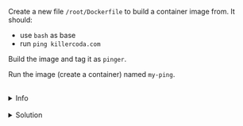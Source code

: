 Create a new file `/root/Dockerfile` to build a container image from. It should:
* use `bash` as base
* run `ping killercoda.com`

Build the image and tag it as `pinger`.

Run the image (create a container) named `my-ping`.


<br>
<details><summary>Info</summary>
<br>

```plain
Dockerfile: List of commands from which an Image can be build

Image: Binary file which includes all data/requirements to be run as a Container

Container: Running instance of an Image

Registry: Place where we can push/pull Images to/from
```

</details>



<br>
<details><summary>Solution</summary>
<br>

<br>

Create the `/root/Dockerfile`:

<br>

```plain
FROM bash
CMD ["ping", "killercoda.com"]
```

<br>

Build the image:

<br>

```plain
docker build -t pinger .

docker image ls
```{{exec}}

<br>

Run the image:

<br>

```plain
docker run --name my-ping pinger
```{{exec}}

</details>